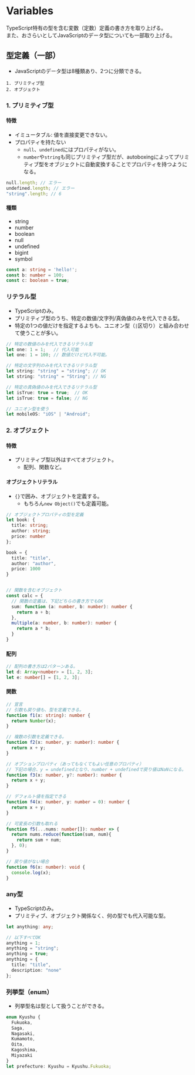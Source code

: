 # Variables

TypeScript特有の型を含む変数（定数）定義の書き方を取り上げる。  
また、おさらいとしてJavaScriptのデータ型についても一部取り上げる。

## 型定義（一部）
- JavaScriptのデータ型は8種類あり、2つに分類できる。
```
1. プリミティブ型
2. オブジェクト
```  

### 1. プリミティブ型

#### 特徴
- イミュータブル: 値を直接変更できない。
- プロパティを持たない
  - `null`、`undefined`にはプロパティがない。
  - `number`や`string`も同じプリミティブ型だが、autoboxingによってプリミティブ型をオブジェクトに自動変換することでプロパティを持つようになる。

```typescript
null.length; // エラー
undefined.length; // エラー
"string".length; // 6 
```

#### 種類
- string
- number
- boolean
- null
- undefined
- bigint
- symbol

```typescript
const a: string = 'hello!';
const b: number = 100;
const c: boolean = true;
```

### リテラル型
- TypeScriptのみ。
- プリミティブ型のうち、特定の数値/文字列/真偽値のみを代入できる型。
- 特定の1つの値だけを指定するよちも、ユニオン型（`|`区切り）と組み合わせて使うことが多い。

```typescript
// 特定の数値のみを代入できるリテラル型
let one: 1 = 1;   // 代入可能
let one: 1 = 100; // 数値だけど代入不可能。

// 特定の文字列のみを代入できるリテラル型
let string: "string" = "string"; // OK
let string: "string" = "String"; // NG

// 特定の真偽値のみを代入できるリテラル型
let isTrue: true = true;  // OK
let isTrue: true = false; // NG

// ユニオン型を使う
let mobileOS: "iOS" | "Android";
```


### 2. オブジェクト

#### 特徴
- プリミティブ型以外はすべてオブジェクト。
  - 配列、関数など。

#### オブジェクトリテラル
- `{}`で囲み、オブジェクトを定義する。
  - もちろん`new Object()`でも定義可能。
```typescript
// オブジェクトプロパティの型を定義
let book: {
  title: string;
  author: string;
  price: number
};

book = {
  title: "title",
  author: "author",
  price: 1000
}


// 関数を含むオブジェクト
const calc = {
  // 関数の定義は、下記どちらの書き方でもOK
  sum: function (a: number, b: number): number {
    return a + b;
  },
  multiple(a: number, b: number): number {
    return a * b;
  }
}
```


#### 配列
```typescript
// 配列の書き方は2パターンある。
let d: Array<number> = [1, 2, 3];
let e: number[] = [1, 2, 3];
```

#### 関数
```typescript
// 宣言
// 引数も戻り値も、型を定義できる。
function f1(x: string): number {
  return Number(x);
}

// 複数の引数を定義できる。
function f2(x: number, y: number): number {
  return x + y;
}

// オプションプロパティ（あってもなくてもよい任意のプロパティ）
// 下記の場合、y = undefinedとなり、number + undefinedで戻り値はNaNになる。
function f3(x: number, y?: number): number {
  return x + y;
}

// デフォルト値を指定できる
function f4(x: number, y: number = 0): number {
  return x + y;
}

// 可変長の引数も取れる
function f5(...nums: number[]): number => {
  return nums.reduce(function(sum, num){
    return sum + num;
  }, 0);
}

// 戻り値がない場合
function f6(x: number): void {
  console.log(x);
}
```

### any型
- TypeScriptのみ。
- プリミティブ、オブジェクト関係なく、何の型でも代入可能な型。

```typescript
let anything: any;

// 以下すべてOK
anything = 1;
anything = "string";
anything = true;
anything = {
  title: "title",
  description: "none"
};
```

### 列挙型（enum）
- 列挙型名は型として扱うことができる。
```typescript
enum Kyushu {
  Fukuoka,
  Saga,
  Nagasaki,
  Kumamoto,
  Oita,
  Kagoshima,
  Miyazaki
}
let prefecture: Kyushu = Kyushu.Fukuoka;

```
